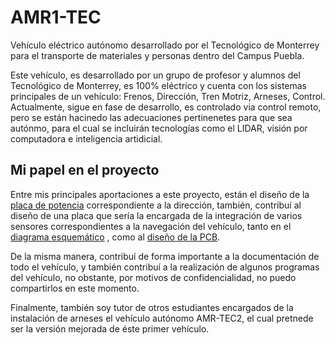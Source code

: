 # AMR1-TEC
Vehículo eléctrico autónomo desarrollado por el Tecnológico de Monterrey para el transporte de materiales y personas dentro del Campus Puebla.

Este vehículo, es desarrollado por un grupo de profesor y alumnos del Tecnológico de Monterrey, es 100% eléctrico y cuenta con los sistemas principales de un vehículo: Frenos, Dirección, Tren Motriz, Arneses, Control. Actualmente, sigue en fase de desarrollo, es controlado via control remoto, pero se están hacinedo las adecuaciones pertinenetes para que sea autónmo, para el cual se incluirán tecnologías como el LIDAR, visión por computadora e inteligencia artidicial.

## Mi papel en el proyecto

Entre mis principales aportaciones a este proyecto, están el diseño de la [placa de potencia](https://github.com/alejandro3141592/AMR1-TEC/blob/main/PlacaDireccionV7.pdsprj) correspondiente a la dirección, también, contribuí al diseño de una placa que sería la encargada de la integración de varios sensores correspondientes a la navegación del vehículo, tanto en el [diagrama esquemático](https://github.com/alejandro3141592/AMR1-TEC/blob/main/NavegacionPlaca.sch) , como al [diseño de la PCB](https://github.com/alejandro3141592/AMR1-TEC/blob/main/NavegacionPlaca.brd).

De la misma manera, contribuí de forma importante a la documentación de todo el vehículo, y también  contribuí a la realización de algunos programas del vehículo, no obstante, por motivos de confidencialidad, no puedo compartirlos en este momento.

Finalmente, también soy tutor de otros estudiantes encargados de la instalación de arneses el vehículo autónomo AMR-TEC2, el cual pretnede ser la versión mejorada de éste primer vehículo.
